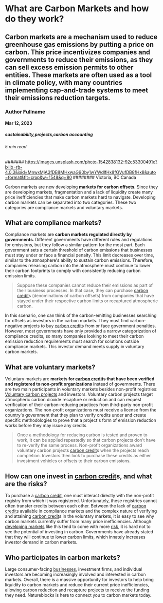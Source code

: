 # What are Carbon Markets and how do they work?
## Carbon markets are a mechanism used to reduce greenhouse gas emissions by putting a price on carbon. This price incentivizes companies and governments to reduce their emissions, as they can sell excess emission permits to other entities. These markets are often used as a tool in climate policy, with many countries implementing cap-and-trade systems to meet their emissions reduction targets.
### Author Fullname
#### Mar 12, 2023
##### sustainability,projects,carbon accounting
###### 5 min read
####### https://images.unsplash.com/photo-1542838132-92c53300491e?ixlib=rb-4.0.3&ixid=MnwxMjA3fDB8MHxwaG90by1wYWdlfHx8fGVufDB8fHx8&auto=format&fit=crop&w=1548&q=80
######## Victoria, BC Canada

Carbon markets are new developing **markets for carbon offsets**. Since they are developing markets, fragmentation and a lack of liquidity create many price inefficiencies that make carbon markets hard to navigate. Developing carbon markets can be separated into two categories. These two categories are compliance markets and voluntary markets.

## What are compliance markets?

Compliance markets are **carbon markets regulated directly by governments**. Different governments have different rules and regulations for emissions, but they follow a similar pattern for the most part. Each government sets a certain threshold of carbon emissions that businesses must stay under or face a financial penalty. This limit decreases over time, similar to the atmosphere's ability to sustain carbon emissions. Therefore, companies releasing carbon into the atmosphere must continue to lower their carbon footprints to comply with consistently reducing carbon emission limits.

> Suppose these companies cannot reduce their emissions as part of their business processes. In that case, they can purchase [carbon credit](https://natureblocks.com/blog/what-are-carbon-credits)s (denominations of carbon offsets) from companies that have stayed under their respective carbon limits or recaptured atmospheric carbon.

In this scenario, one can think of the carbon-emitting businesses searching for offsets as investors in the carbon markets. They must find carbon-negative projects to buy [carbon credit](https://natureblocks.com/blog/what-are-carbon-credits)s from or face government penalties. However, most governments have only provided a narrow categorization of compliance credits, so many companies looking to meet their carbon emission reduction requirements must search for solutions outside compliance markets. This investor demand meets supply in voluntary carbon markets.

## What are voluntary markets?

Voluntary markets are **markets for [carbon credit](https://natureblocks.com/blog/what-are-carbon-credits)s that have been verified and registered to non-profit organizations** instead of governments. There are two main participants in voluntary markets besides non-profit registries: [Voluntary carbon projects](https://natureblocks.com/blog/how-do-voluntary-projects-report-carbon-offsets) and investors. Voluntary carbon projects target atmospheric carbon dioxide recapture or reduction and can request verification of their carbon-reducing practices from third-party non-profit organizations. The non-profit organizations must receive a license from the country's government that they plan to verify credits under and create specific methodologies to prove that a project's form of emission reduction works before they may issue any credits.

> Once a methodology for reducing carbon is tested and proven to work, it can be applied repeatedly so that carbon projects don't have to re-verify the same process. Non-profit organizations award voluntary carbon projects [carbon credit](https://natureblocks.com/blog/what-are-carbon-credits)s when the projects reach completion. Investors then look to purchase these credits as either investment vehicles or offsets to their carbon emissions.

## How can one invest in [carbon credit](https://natureblocks.com/blog/what-are-carbon-credits)s, and what are the risks?

To purchase a [carbon credit](https://natureblocks.com/blog/what-are-carbon-credits), one must interact directly with the non-profit registry from which it was registered. Unfortunately, these registries cannot often transfer credits between each other. Between the lack of [carbon credit](https://natureblocks.com/blog/what-are-carbon-credits)s available in compliance markets and the complex nature of verifying and attaining [carbon credit](https://natureblocks.com/blog/what-are-carbon-credits)s in the voluntary markets, it is easy to see why carbon markets currently suffer from many price inefficiencies. Although [developing markets](https://natureblocks.com/blog/what-are-financial-risks) like this tend to come with more [risk](https://natureblocks.com/blog/what-is-risk-management), it is hard not to see the potential of investing in carbon. Governments have already stated that they will continue to lower carbon limits, which innately increases investor demand in carbon markets.

## Who participates in carbon markets?

Large consumer-facing [businesses](https://natureblocks.com/blog/how-can-businesses-benefit-from-carbon-accounting), investment firms, and individual investors are becoming increasingly involved and interested in carbon markets. Overall, there is a massive opportunity for investors to help bring liquidity to carbon markets and reduce their current price inefficiencies, allowing carbon reduction and recapture projects to receive the funding they need. Natureblocks is here to connect you to carbon markets today.
